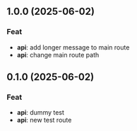 ## 1.0.0 (2025-06-02)

### Feat

- **api**: add longer message to main route
- **api**: change main route path

## 0.1.0 (2025-06-02)

### Feat

- **api**: dummy test
- **api**: new test route
